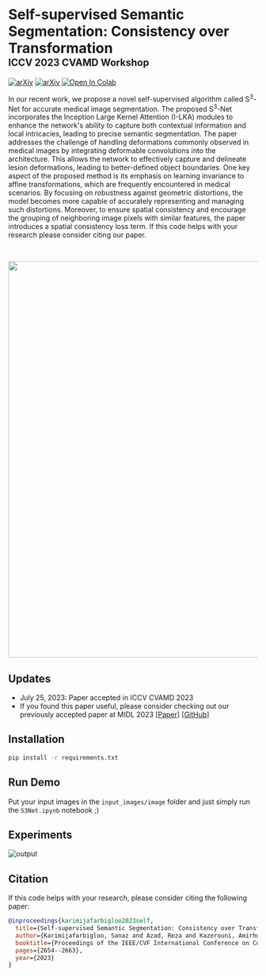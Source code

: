 # Self-supervised Semantic Segmentation: Consistency over Transformation <br> <span style="float: rigth"><sub><sup>ICCV 2023 CVAMD Workshop</sub></sup></span>

[![arXiv](https://img.shields.io/badge/Paper-Link-blue)](https://openaccess.thecvf.com/content/ICCV2023W/CVAMD/html/Karimijafarbigloo_Self-Supervised_Semantic_Segmentation_Consistency_over_Transformation_ICCVW_2023_paper.html)
 [![arXiv](https://img.shields.io/badge/arXiv-2309.00143-b31b1b.svg)](https://arxiv.org/abs/2309.00143) [![Open In Colab](https://colab.research.google.com/assets/colab-badge.svg)](https://colab.research.google.com/github/mindflow-institue/SSCT/blob/main/S3Net_colab.ipynb) 



In our recent work, we propose a novel self-supervised algorithm called S<sup>3</sup>-Net for accurate medical image segmentation. The proposed S<sup>3</sup>-Net incorporates the Inception Large Kernel Attention (I-LKA) modules to enhance the network's ability to capture both contextual information and local intricacies, leading to precise semantic segmentation. The paper addresses the challenge of handling deformations commonly observed in medical images by integrating deformable convolutions into the architecture. This allows the network to effectively capture and delineate lesion deformations, leading to better-defined object boundaries. One key aspect of the proposed method is its emphasis on learning invariance to affine transformations, which are frequently encountered in medical scenarios. By focusing on robustness against geometric distortions, the model becomes more capable of accurately representing and managing such distortions. Moreover, to ensure spatial consistency and encourage the grouping of neighboring image pixels with similar features, the paper introduces a spatial consistency loss term. If this code helps with your research please consider citing our paper.

<br>
<p align="center">
  <img src="https://github.com/mindflow-institue/S3Net/assets/61879630/e19a0cb2-aa7c-487b-a4bd-419c689daa99" width="800">
</p>


## Updates
- July 25, 2023: Paper accepted in ICCV CVAMD 2023  
- If you found this paper useful, please consider checking out our previously accepted paper at MIDL 2023 [[Paper](https://openreview.net/forum?id=pp2raGSU3Wx)] [[GitHub](https://github.com/mindflow-institue/MS-Former)]

## Installation

```bash
pip install -r requirements.txt
```

## Run Demo
Put your input images in the ```input_images/image``` folder and just simply run the ```S3Net.ipynb``` notebook ;)

## Experiments
![output](https://github.com/mindflow-institue/S3Net/assets/61879630/dbdc9e16-2f8d-4d37-bbb7-c079f5a91e32)


## Citation
If this code helps with your research, please consider citing the following paper:
</br>

```bibtex
@inproceedings{karimijafarbigloo2023self,
  title={Self-supervised Semantic Segmentation: Consistency over Transformation},
  author={Karimijafarbigloo, Sanaz and Azad, Reza and Kazerouni, Amirhossein and Velichko, Yury and Bagci, Ulas and Merhof, Dorit},
  booktitle={Proceedings of the IEEE/CVF International Conference on Computer Vision},
  pages={2654--2663},
  year={2023}
}
```
